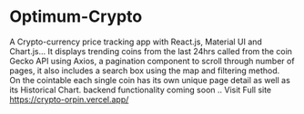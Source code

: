 # Optimum-Crypto
A Crypto-currency price tracking app with React.js, Material UI and Chart.js... 
It displays trending coins from the last 24hrs called from the coin Gecko API using  Axios, a pagination component to scroll through number of pages, it also includes a search box using the map and filtering method.  
On the cointable each single coin has its own unique page detail as well as its Historical Chart. backend functionality coming soon .. 
Visit Full site https://crypto-orpin.vercel.app/

